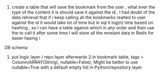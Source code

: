 1.  create a table that will save the bookmark from the user , what ever the type of the
    content it is should save it against the id , I had doubt of the data retrieval that if
    i keep calling all the bookmarks realted to user against the id it would take lot of time but in sql it log(n) time based on hashing , so I can have a table against which in any order and then use the to call it after some time I will store all the revelant data in Redis for easer hasing
    i

DB schema

1. put logic layer / repo layer afterwards
   2.in bookmark table, tags = Column(ARRAY(String), nullable=False), Might be better to use nullable=True with a default empty list in Python/repository layer.

